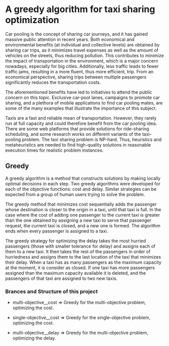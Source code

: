 # A greedy algorithm for taxi sharing optimization

Car pooling is the concept of sharing car journeys, and it has gained massive public attention in recent years. Both economical and environmental benefits (at individual and collective levels) are obtained by sharing car trips, as it minimizes travel expenses as well as the amount of vehicles on the streets, thus reducing pollution. This contributes to minimize the impact of transportation in the environment, which is a major concern nowadays, especially for big cities. Additionally, less traffic leads to fewer traffic jams, resulting in a more fluent, thus more efficient, trip. From an economical perspective, sharing trips between multiple passengers significantly reduces the transportation costs. 

The aforementioned benefits have led to initiatives to attend the public concern on this topic. Exclusive car-pool lanes, campaigns to promote car sharing, and a plethora of mobile applications to find car pooling mates, are some of the many examples that illustrate the importance of this subject. 

Taxis are a fast and reliable mean of transportation. However, they rarely run at full capacity and could therefore benefit from the car pooling idea. There are some web platforms that provide solutions for ride-sharing scheduling, and some research works on different variants of the taxi-pooling problem. The taxi sharing problem is NP-hard. Thus, heuristics and metaheuristics are needed to find high-quality solutions in reasonable execution times for realistic problem instances.

## Greedy

A greedy algorithm is a method that constructs solutions by making locally optimal decisions in each step. Two greedy algorithms were developed for each of the objective functions: cost and delay. Similar strategies can be expected from a group of human users trying to solve the problem.

The greedy method that minimizes cost sequentially adds the passenger whose destination is closer to the origin in a taxi, until that taxi is full. In the case where the cost of adding one passenger to the current taxi is greater than the one obtained by assigning a new taxi to serve that passenger request, the current taxi is closed, and a new one is formed. The algorithm ends when every passenger is assigned to a taxi.

The greedy strategy for optimizing the delay takes the most hurried passengers (those with smaller tolerance for delay) and assigns each of them to a new taxi. It then takes the rest of the passengers in order of hurriedness and assigns them to the last location of the taxi that minimizes their delay. When a taxi has as many passengers as the maximum capacity at the moment, it is consider as closed. If one taxi has more passengers assigned than the maximum capacity available it is deleted, and the passengers of that taxi are assigned to two new taxis.

### Brances and Structure of this project

*   multi-objective__cost => Greedy for the multi-objective problem, optimizing the cost.
*   single-objective__cost => Greedy for the single-objective problem, optimizing the cost.

*   multi-objective__delay => Greedy for the multi-objective problem, optimizing the delay.
